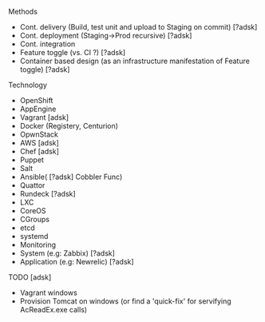 Methods
- Cont. delivery (Build, test unit and upload to Staging on commit) [?adsk]
- Cont. deployment (Staging->Prod recursive) [?adsk]
- Cont. integration
- Feature toggle (vs. CI ?) [?adsk]
- Container based design (as an infrastructure manifestation of Feature toggle) [?adsk]

Technology
- OpenShift
- AppEngine
- Vagrant [adsk]
- Docker (Registery, Centurion)
- OpwnStack
- AWS [adsk]
- Chef [adsk]
- Puppet
- Salt
- Ansible( [?adsk]
Cobbler
Func)
- Quattor
- Rundeck [?adsk]
- LXC
- CoreOS
- CGroups
- etcd
- systemd
- Monitoring
 - System (e.g: Zabbix) [?adsk]
 - Application (e.g: Newrelic) [?adsk]

TODO [adsk]
- Vagrant windows
- Provision Tomcat on windows 
(or find a 'quick-fix' for servifying AcReadEx.exe calls)
